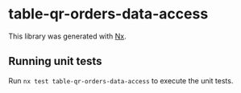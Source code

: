 # table-qr-orders-data-access

This library was generated with [Nx](https://nx.dev).

## Running unit tests

Run `nx test table-qr-orders-data-access` to execute the unit tests.
